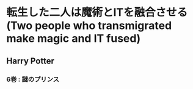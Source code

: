 # 転生した二人は魔術とITを融合させる(Two people who transmigrated make magic and IT fused)
## Harry Potter
### 6巻 : 謎のプリンス
